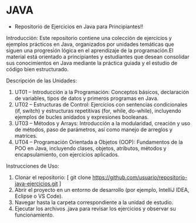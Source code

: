 # JAVA
- Repositorio de Ejercicios en Java para Principiantes!!

Introducción:
Este repositorio contiene una colección de ejercicios y ejemplos prácticos en Java, organizados por unidades temáticas que siguen una progresión lógica en el aprendizaje de la programación.El material está orientado a principiantes y estudiantes que desean consolidar sus conocimientos en Java mediante la práctica guiada y el estudio de código bien estructurado.

Descripción de las Unidades:
1. UT01 – Introducción a la Programación:
	Conceptos básicos, declaración de variables, tipos de datos y primeros programas en Java.
2. UT02 – Estructuras de Control:
  	Ejercicios con sentencias condicionales (if, switch) y estructuras repetitivas (for, while, 	do-while), incluyendo ejemplos de bucles anidados y expresiones booleanas.
3. UT03 – Métodos y Arrays:
  	Introducción a la modularidad, creación y uso de métodos, paso de parámetros, así como manejo 	de arreglos y matrices.
4. UT04 – Programación Orientada a Objetos (OOP):
  	Fundamentos de la POO en Java, incluyendo clases, objetos, atributos, métodos y
    encapsulamiento, con ejercicios aplicados.

Instrucciones de Uso:
1. Clonar el repositorio:
  [ git clone https://github.com/usuario/repositorio-java-ejercicios.git ]
2. Abrir el proyecto en un entorno de desarrollo (por ejemplo, IntelliJ IDEA, Eclipse o VS Code).
3. Navegar hasta la carpeta correspondiente a la unidad de estudio.
4. Ejecutar los archivos .java para revisar los ejercicios y observar su funcionamiento.
